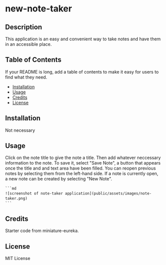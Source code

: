 # new-note-taker

## Description

This application is an easy and convenient way to take notes and have them in an accessible place.

## Table of Contents

If your README is long, add a table of contents to make it easy for users to find what they need.

- [Installation](#installation)
- [Usage](#usage)
- [Credits](#credits)
- [License](#license)

## Installation

Not necessary

## Usage

Click on the note title to give the note a title. Then add whatever neccessary information to the note. To save it, select "Save Note", a button that appears once the title and and text area have been filled. You can reopen previous notes by selecting them from the left-hand side. If a note is currently open, a new note can be created by selecting "New Note".

    ```md
    ![screenshot of note-taker application](public/assets/images/note-taker.png)
    ```

## Credits

Starter code from miniature-eureka.

## License

MIT License
